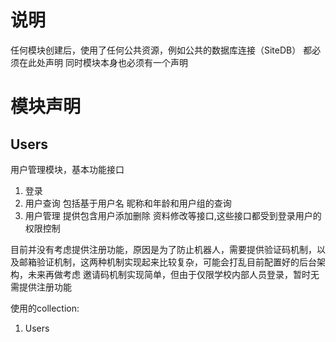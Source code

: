 # 说明
任何模块创建后，使用了任何公共资源，例如公共的数据库连接（SiteDB） 
都必须在此处声明
同时模块本身也必须有一个声明

# 模块声明

## Users
用户管理模块，基本功能接口
1.  登录
2. 用户查询 包括基于用户名 昵称和年龄和用户组的查询
3.  用户管理 提供包含用户添加删除 资料修改等接口,这些接口都受到登录用户的权限控制

目前并没有考虑提供注册功能，原因是为了防止机器人，需要提供验证码机制，以及邮箱验证机制，这两种机制实现起来比较复杂，可能会打乱目前配置好的后台架构，未来再做考虑 
邀请码机制实现简单，但由于仅限学校内部人员登录，暂时无需提供注册功能 

使用的collection:
1.  Users